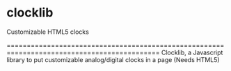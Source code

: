 # clocklib
Customizable HTML5 clocks

============================================================================================
Clocklib, a Javascript library to put customizable analog/digital clocks in a page
(Needs HTML5)
